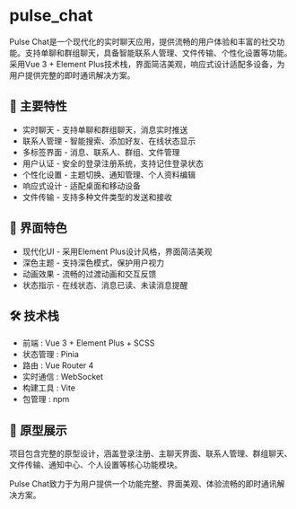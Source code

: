 # pulse_chat
Pulse Chat是一个现代化的实时聊天应用，提供流畅的用户体验和丰富的社交功能。支持单聊和群组聊天，具备智能联系人管理、文件传输、个性化设置等功能。采用Vue 3 + Element Plus技术栈，界面简洁美观，响应式设计适配多设备，为用户提供完整的即时通讯解决方案。

## 🌟 主要特性
- 实时聊天 - 支持单聊和群组聊天，消息实时推送
- 联系人管理 - 智能搜索、添加好友、在线状态显示
- 多标签界面 - 消息、联系人、群组、文件管理
- 用户认证 - 安全的登录注册系统，支持记住登录状态
- 个性化设置 - 主题切换、通知管理、个人资料编辑
- 响应式设计 - 适配桌面和移动设备
- 文件传输 - 支持多种文件类型的发送和接收
## 🎨 界面特色
- 现代化UI - 采用Element Plus设计风格，界面简洁美观
- 深色主题 - 支持深色模式，保护用户视力
- 动画效果 - 流畅的过渡动画和交互反馈
- 状态指示 - 在线状态、消息已读、未读消息提醒
## 🛠 技术栈
- 前端 : Vue 3 + Element Plus + SCSS
- 状态管理 : Pinia
- 路由 : Vue Router 4
- 实时通信 : WebSocket
- 构建工具 : Vite
- 包管理 : npm
## 📱 原型展示
项目包含完整的原型设计，涵盖登录注册、主聊天界面、联系人管理、群组聊天、文件传输、通知中心、个人设置等核心功能模块。

Pulse Chat致力于为用户提供一个功能完整、界面美观、体验流畅的即时通讯解决方案。